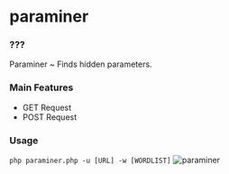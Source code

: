 # paraminer

### ???
Paraminer ~ Finds hidden parameters.

### Main Features
- GET Request
- POST Request

### Usage
`php paraminer.php -u [URL] -w [WORDLIST]`
![paraminer](https://user-images.githubusercontent.com/26163578/64484851-74288d80-d242-11e9-89e5-cf937dd61541.png)

